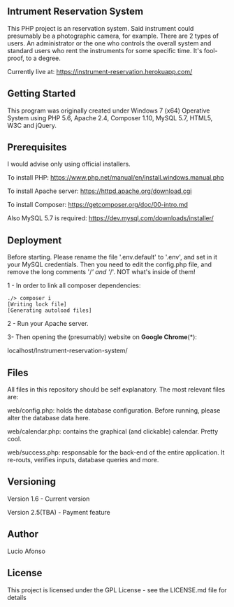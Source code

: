 Intrument Reservation System
-------------------------
This PHP project is an reservation system. Said instrument could presumably be a photographic camera, for example.
There are 2 types of users. An administrator or the one who controls the overall system and standard users who
rent the instruments for some specific time. It's fool-proof, to a degree.

Currently live at: https://instrument-reservation.herokuapp.com/

Getting Started
------------------
This program was originally created under Windows 7 (x64) Operative System using PHP 5.6, Apache 2.4, Composer 1.10, MySQL 5.7, HTML5, W3C and jQuery.

Prerequisites
---------------
I would advise only using official installers.

To install PHP:
https://www.php.net/manual/en/install.windows.manual.php

To install Apache server:
https://httpd.apache.org/download.cgi

To install Composer:
https://getcomposer.org/doc/00-intro.md

Also MySQL 5.7 is required:
https://dev.mysql.com/downloads/installer/

Deployment
--------------
Before starting. Please rename the file '.env.default' to '.env', and set in it your MySQL credentials.
Then you need to edit the config.php file, and remove the long comments '/*' and '*/'. NOT what's inside of them!

1 - In order to link all composer dependencies:

    ./> composer i
    [Writing lock file]
	[Generating autoload files]

2 - Run your Apache server.

3- Then opening the (presumably) website on **Google Chrome**(*):

  localhost/Instrument-reservation-system/

Files
------
All files in this repository should be self explanatory.
The most relevant files are:

web/config.php:
	holds the database configuration. Before running, please alter the database data here.

web/calendar.php:
	contains the graphical (and clickable) calendar. Pretty cool.

web/success.php:
	responsable for the back-end of the entire application. It re-routs, verifies inputs, database queries and more.

Versioning
------------
Version 1.6 - Current version

Version 2.5(TBA) - Payment feature

Author
---------
Lucio Afonso

License
---------
This project is licensed under the GPL License - see the LICENSE.md file for details
